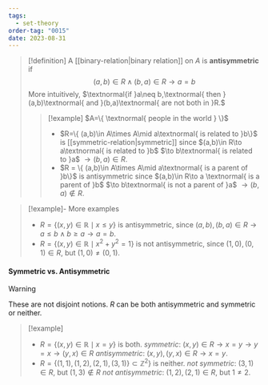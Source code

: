 ```yaml
---
tags:
  - set-theory
order-tag: "0015"
date: 2023-08-31
---
```

>[!definition]
>A [[binary-relation|binary relation]] on $A$ is **antisymmetric** if
>$$(a,b)\in R \land (b,a)\in R\to a=b$$
>More intuitively,
>$\textnormal{if }a\neq b,\textnormal{ then }(a,b)\textnormal{ and }(b,a)\textnormal{ are not both in }R.$
>
>>[!example]
>>$A=\{ \textnormal{ people in the world } \}$
>>- $R=\{ (a,b)\in A\times A\mid a\textnormal{ is related to }b\}$ is [[symmetric-relation|symmetric]] since
>>$(a,b)\in R\to a\textnormal{ is related to }b$
>>$\to b\textnormal{ is related to }a$
>>$\to(b,a)\in R$.
>>- $R = \{ (a,b)\in A\times A\mid a\textnormal{ is a parent of }b\}$ is antisymmetric since
>>$(a,b)\in R\to a \textnormal{ is a parent of }b$
>>$\to b\textnormal{ is not a parent of }a$
>>$\to(b,a)\notin R$.

>[!example]- More examples
>- $R=\{ (x,y)\in\mathbb{R}\mid x\leq y \}$ is antisymmetric, since
>$(a,b),(b,a)\in R\to a\leq b\land b\geq a\to a=b$.
>- $R=\{ (x,y)\in\mathbb{R}\mid x^{2}+y^{2}=1 \}$ is not antisymmetric, since
>$(1,0),(0,1)\in R$, but $(1,0)\neq(0,1)$.
#### Symmetric vs. Antisymmetric

>[!warning]
>These are not disjoint notions. $R$ can be both antisymmetric and symmetric or neither.
>>[!example]
>>- $R=\{ (x,y)\in \mathbb{R}\mid x=y \}$ is both.
>>*symmetric*: $(x,y)\in R\to x=y\to y=x\to(y,x)\in R$
>>*antisymmetric*: $(x,y),(y,x)\in R\to x=y$.
>>- $R=\{ (1,1),(1,2),(2,1),(3,1) \}\subset \mathbb{Z}^{2} \}$ is neither.
>>*not symmetric*: $(3,1)\in R$, but $(1,3)\notin R$
>>*not antisymmetric*: $(1,2),(2,1)\in R$, but $1\neq 2$.

